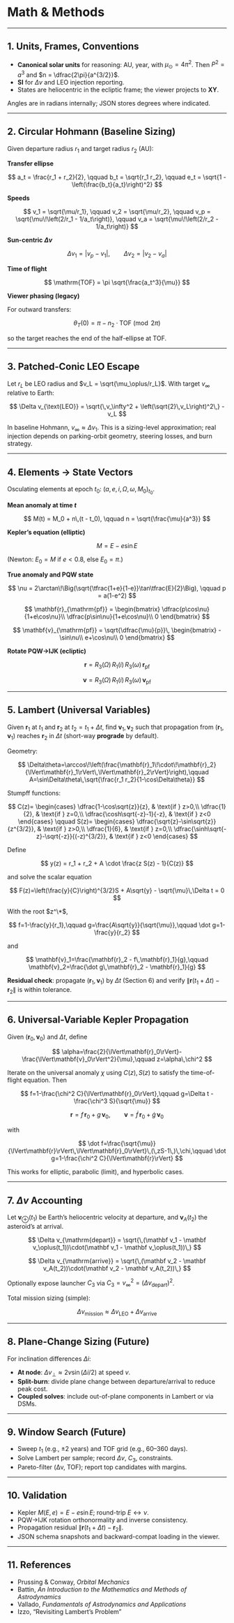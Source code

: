 # Math & Methods
---

## 1. Units, Frames, Conventions

- **Canonical solar units** for reasoning: AU, year, with $\mu_\odot = 4\pi^2$. Then $P^2 = a^3$ and $n = \dfrac{2\pi}{a^{3/2}}$.
- **SI** for $\Delta v$ and LEO injection reporting.
- States are heliocentric in the ecliptic frame; the viewer projects to **XY**.

Angles are in radians internally; JSON stores degrees where indicated.

---

## 2. Circular Hohmann (Baseline Sizing)

Given departure radius $r_1$ and target radius $r_2$ (AU):

**Transfer ellipse**

$$
a_t = \frac{r_1 + r_2}{2}, \qquad
b_t = \sqrt{r_1 r_2}, \qquad
e_t = \sqrt{1 - \left(\frac{b_t}{a_t}\right)^2}
$$

**Speeds**

$$
v_1 = \sqrt{\mu/r_1}, \qquad
v_2 = \sqrt{\mu/r_2}, \qquad
v_p = \sqrt{\mu\!\left(2/r_1 - 1/a_t\right)}, \qquad
v_a = \sqrt{\mu\!\left(2/r_2 - 1/a_t\right)}
$$

**Sun-centric $\Delta v$**

$$
\Delta v_1 = \lvert v_p - v_1 \rvert, \qquad
\Delta v_2 = \lvert v_2 - v_a \rvert
$$

**Time of flight**

$$
\mathrm{TOF} = \pi \sqrt{\frac{a_t^3}{\mu}}
$$

**Viewer phasing (legacy)**

For outward transfers:

$$
\theta_T(0) = \pi - n_2 \cdot \mathrm{TOF} \pmod{2\pi}
$$

so the target reaches the end of the half-ellipse at TOF.

---

## 3. Patched-Conic LEO Escape

Let $r_L$ be LEO radius and $v_L = \sqrt{\mu_\oplus/r_L}$. With target $v_\infty$ relative to Earth:

$$
\Delta v_{\text{LEO}} = \sqrt{\,v_\infty^2 + \left(\sqrt{2}\,v_L\right)^2\,} - v_L
$$

In baseline Hohmann, $v_\infty \approx \Delta v_1$. This is a sizing-level approximation; real injection depends on parking-orbit geometry, steering losses, and burn strategy.

---

## 4. Elements → State Vectors

Osculating elements at epoch $t_0$: $(a,e,i,\Omega,\omega,M_0)_{t_0}$.

**Mean anomaly at time $t$**

$$
M(t) = M_0 + n\,(t - t_0), \qquad n = \sqrt{\frac{\mu}{a^3}}
$$

**Kepler’s equation (elliptic)**

$$
M = E - e\sin E
$$

(Newton: $E_0 = M$ if $e < 0.8$, else $E_0 = \pi$.)

**True anomaly and PQW state**

$$
\nu = 2\arctan\!\Big(\sqrt{\tfrac{1+e}{1-e}}\tan\tfrac{E}{2}\Big), \qquad
p = a(1-e^2)
$$

$$
\mathbf{r}_{\mathrm{pf}} =
\begin{bmatrix}
\dfrac{p\cos\nu}{1+e\cos\nu}\\
\dfrac{p\sin\nu}{1+e\cos\nu}\\
0
\end{bmatrix}
$$

$$
\mathbf{v}_{\mathrm{pf}} = \sqrt{\dfrac{\mu}{p}}\,
\begin{bmatrix}
-\sin\nu\\
e+\cos\nu\\
0
\end{bmatrix}
$$

**Rotate PQW→IJK (ecliptic)**

$$
\mathbf{r} = R_3(\Omega)\,R_1(i)\,R_3(\omega)\,\mathbf{r}_{\mathrm{pf}}
$$

$$
\mathbf{v} = R_3(\Omega)\,R_1(i)\,R_3(\omega)\,\mathbf{v}_{\mathrm{pf}}
$$

---

## 5. Lambert (Universal Variables)

Given $\mathbf{r}_1$ at $t_1$ and $\mathbf{r}_2$ at $t_2=t_1+\Delta t$, find $\mathbf{v}_1,\mathbf{v}_2$ such that propagation from $(\mathbf{r}_1,\mathbf{v}_1)$ reaches $\mathbf{r}_2$ in $\Delta t$ (short-way **prograde** by default).

Geometry:

$$
\Delta\theta=\arccos\!\left(\frac{\mathbf{r}_1\!\cdot\!\mathbf{r}_2}{\lVert\mathbf{r}_1\rVert\,\lVert\mathbf{r}_2\rVert}\right),\qquad
A=\sin\Delta\theta\,\sqrt{\frac{r_1 r_2}{1-\cos\Delta\theta}}
$$

Stumpff functions:

$$
C(z)=
\begin{cases}
\dfrac{1-\cos\sqrt{z}}{z}, & \text{if } z>0,\\
\dfrac{1}{2}, & \text{if } z=0,\\
\dfrac{\cosh\sqrt{-z}-1}{-z}, & \text{if } z<0
\end{cases}
\qquad
S(z)=
\begin{cases}
\dfrac{\sqrt{z}-\sin\sqrt{z}}{z^{3/2}}, & \text{if } z>0,\\
\dfrac{1}{6}, & \text{if } z=0,\\
\dfrac{\sinh\sqrt{-z}-\sqrt{-z}}{(-z)^{3/2}}, & \text{if } z<0
\end{cases}
$$

Define

$$
y(z) = r_1 + r_2 + A \cdot \frac{z S(z) - 1}{C(z)}
$$

and solve the scalar equation

$$
F(z)=\left(\frac{y}{C}\right)^{3/2}S + A\sqrt{y} - \sqrt{\mu}\,\Delta t = 0
$$

With the root $z^\*$,

$$
f=1-\frac{y}{r_1},\qquad
g=\frac{A\sqrt{y}}{\sqrt{\mu}},\qquad
\dot g=1-\frac{y}{r_2}
$$

and

$$
\mathbf{v}_1=\frac{\mathbf{r}_2 - f\,\mathbf{r}_1}{g},\qquad
\mathbf{v}_2=\frac{\dot g\,\mathbf{r}_2 - \mathbf{r}_1}{g}
$$

**Residual check**: propagate $(\mathbf{r}_1,\mathbf{v}_1)$ by $\Delta t$ (Section 6) and verify $\lVert\mathbf{r}(t_1+\Delta t)-\mathbf{r}_2\rVert$ is within tolerance.

---

## 6. Universal-Variable Kepler Propagation

Given $(\mathbf{r}_0,\mathbf{v}_0)$ and $\Delta t$, define

$$
\alpha=\frac{2}{\lVert\mathbf{r}_0\rVert}-\frac{\lVert\mathbf{v}_0\rVert^2}{\mu},\qquad z=\alpha\,\chi^2
$$

Iterate on the universal anomaly $\chi$ using $C(z),S(z)$ to satisfy the time-of-flight equation. Then

$$
f=1-\frac{\chi^2 C}{\lVert\mathbf{r}_0\rVert},\qquad
g=\Delta t - \frac{\chi^3 S}{\sqrt{\mu}}
$$

$$
\mathbf{r}=f\,\mathbf{r}_0+g\,\mathbf{v}_0,\qquad
\mathbf{v}=\dot{f}\,\mathbf{r}_0+\dot{g}\,\mathbf{v}_0
$$

with

$$
\dot f=\frac{\sqrt{\mu}}{\lVert\mathbf{r}\rVert\,\lVert\mathbf{r}_0\rVert}\,(\,zS-1\,)\,\chi,\qquad
\dot g=1-\frac{\chi^2 C}{\lVert\mathbf{r}\rVert}
$$

This works for elliptic, parabolic (limit), and hyperbolic cases.

---

## 7. $\Delta v$ Accounting

Let $\mathbf v_\oplus(t_1)$ be Earth’s heliocentric velocity at departure, and $\mathbf v_A(t_2)$ the asteroid’s at arrival.

$$
\Delta v_{\mathrm{depart}}
= \sqrt{\,(\mathbf v_1 - \mathbf v_\oplus(t_1))\cdot(\mathbf v_1 - \mathbf v_\oplus(t_1))\,}
$$

$$
\Delta v_{\mathrm{arrive}}
= \sqrt{\,(\mathbf v_2 - \mathbf v_A(t_2))\cdot(\mathbf v_2 - \mathbf v_A(t_2))\,}
$$

Optionally expose launcher $C_3$ via $C_3 = v_\infty^{2} = (\Delta v_{\mathrm{depart}})^{2}$.

Total mission sizing (simple):

$$
\Delta v_{\mathrm{mission}} \approx \Delta v_{\mathrm{LEO}} + \Delta v_{\mathrm{arrive}}
$$

---

## 8. Plane-Change Sizing (Future)

For inclination differences $\Delta i$:

- **At node**: $\Delta v_\perp \approx 2v\sin(\Delta i/2)$ at speed $v$.
- **Split-burn**: divide plane change between departure/arrival to reduce peak cost.
- **Coupled solves**: include out-of-plane components in Lambert or via DSMs.

---

## 9. Window Search (Future)

- Sweep $t_1$ (e.g., $\pm 2$ years) and TOF grid (e.g., 60–360 days).
- Solve Lambert per sample; record $\Delta v$, $C_3$, constraints.
- Pareto-filter (Δv, TOF); report top candidates with margins.

---

## 10. Validation

- Kepler $M(E,e)=E-e\sin E$; round-trip $E\leftrightarrow\nu$.
- PQW→IJK rotation orthonormality and inverse consistency.
- Propagation residual $\lVert\mathbf{r}(t_1+\Delta t)-\mathbf{r}_2\rVert$.
- JSON schema snapshots and backward-compat loading in the viewer.

---

## 11. References

- Prussing & Conway, *Orbital Mechanics*  
- Battin, *An Introduction to the Mathematics and Methods of Astrodynamics*  
- Vallado, *Fundamentals of Astrodynamics and Applications*  
- Izzo, “Revisiting Lambert’s Problem”
